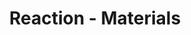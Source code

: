 ---
title: Reaction - Materials
layout: project-materials
project-resources: 
volunteer-resources:
  - url: https://pxt.microbit.org/#pub:50800-81674-84873-32898
    type: link
    text: pxt.microbit.org/#pub:50800-81674-84873-32898
    description: online completed project
  - url: https://pxt.microbit.org/#pub:23812-11544-45113-45147
    type: link
    text: pxt.microbit.org/#pub:23812-11544-45113-45147
    description: online completed project, including 'Keep score' challenge
  - url: microbit-Reaction.hex
    type: file
    description: .hex project file to transfer onto your micro:bit
  - url: microbit-Reaction-Score.hex
    type: file
    description: .hex project file including 'Keep Score' challenge
---